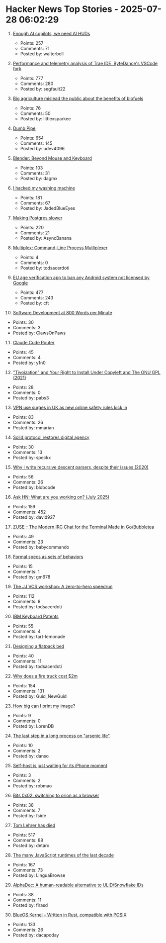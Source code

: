 # Hacker News Top Stories - 2025-07-28 06:02:29

1. [Enough AI copilots, we need AI HUDs](https://www.geoffreylitt.com/2025/07/27/enough-ai-copilots-we-need-ai-huds)
   - Points: 257
   - Comments: 71
   - Posted by: walterbell

2. [Performance and telemetry analysis of Trae IDE, ByteDance's VSCode fork](https://github.com/segmentationf4u1t/trae_telemetry_research)
   - Points: 777
   - Comments: 280
   - Posted by: segfault22

3. [Big agriculture mislead the public about the benefits of biofuels](https://lithub.com/how-big-agriculture-mislead-the-public-about-the-benefits-of-biofuels/)
   - Points: 76
   - Comments: 50
   - Posted by: littlexsparkee

4. [Dumb Pipe](https://www.dumbpipe.dev/)
   - Points: 654
   - Comments: 145
   - Posted by: udev4096

5. [Blender: Beyond Mouse and Keyboard](https://code.blender.org/2025/07/beyond-mouse-keyboard/)
   - Points: 103
   - Comments: 31
   - Posted by: dagmx

6. [I hacked my washing machine](https://nexy.blog/2025/07/27/how-i-hacked-my-washing-machine/)
   - Points: 181
   - Comments: 67
   - Posted by: JadedBlueEyes

7. [Making Postgres slower](https://byteofdev.com/posts/making-postgres-slow/)
   - Points: 220
   - Comments: 21
   - Posted by: AsyncBanana

8. [Multiplex: Command-Line Process Mutliplexer](https://github.com/sebastien/multiplex)
   - Points: 4
   - Comments: 0
   - Posted by: todsacerdoti

9. [EU age verification app to ban any Android system not licensed by Google](https://www.reddit.com/r/degoogle/s/YxmPgFes8a)
   - Points: 477
   - Comments: 243
   - Posted by: cft

10. [Software Development at 800 Words per Minute](https://neurrone.com/posts/software-development-at-800-wpm/)
   - Points: 30
   - Comments: 3
   - Posted by: ClawsOnPaws

11. [Claude Code Router](https://github.com/musistudio/claude-code-router)
   - Points: 45
   - Comments: 4
   - Posted by: y1n0

12. ["Tivoization" and Your Right to Install Under Copyleft and The GNU GPL (2021)](https://sfconservancy.org/blog/2021/jul/23/tivoization-and-the-gpl-right-to-install/)
   - Points: 28
   - Comments: 0
   - Posted by: pabs3

13. [VPN use surges in UK as new online safety rules kick in](https://www.ft.com/content/356674b0-9f1d-4f95-b1d5-f27570379a9b)
   - Points: 83
   - Comments: 26
   - Posted by: mmarian

14. [Solid protocol restores digital agency](https://www.schneier.com/blog/archives/2025/07/how-solid-protocol-restores-digital-agency.html)
   - Points: 30
   - Comments: 13
   - Posted by: speckx

15. [Why I write recursive descent parsers, despite their issues (2020)](https://utcc.utoronto.ca/~cks/space/blog/programming/WhyRDParsersForMe)
   - Points: 56
   - Comments: 26
   - Posted by: blobcode

16. [Ask HN: What are you working on? (July 2025)](undefined)
   - Points: 159
   - Comments: 452
   - Posted by: david927

17. [ZUSE – The Modern IRC Chat for the Terminal Made in Go/Bubbletea](https://github.com/babycommando/zuse)
   - Points: 49
   - Comments: 23
   - Posted by: babycommando

18. [Formal specs as sets of behaviors](https://surfingcomplexity.blog/2025/07/26/formal-specs-as-sets-of-behaviors/)
   - Points: 15
   - Comments: 1
   - Posted by: gm678

19. [The JJ VCS workshop: A zero-to-hero speedrun](https://github.com/jkoppel/jj-workshop)
   - Points: 112
   - Comments: 8
   - Posted by: todsacerdoti

20. [IBM Keyboard Patents](https://sharktastica.co.uk/topics/patents)
   - Points: 55
   - Comments: 4
   - Posted by: tart-lemonade

21. [Designing a flatpack bed](https://kevinlynagh.com/newsletter/2025_07_flatpack/)
   - Points: 40
   - Comments: 11
   - Posted by: todsacerdoti

22. [Why does a fire truck cost $2m](https://thehustle.co/originals/why-does-a-fire-truck-cost-2-million)
   - Points: 154
   - Comments: 131
   - Posted by: Guid_NewGuid

23. [How big can I print my image?](https://maurycyz.com/misc/printing/)
   - Points: 9
   - Comments: 0
   - Posted by: LorenDB

24. [The last step in a long process on "arsenic life"](https://www.science.org/content/blog-post/last-step-long-process-arsenic-life)
   - Points: 10
   - Comments: 2
   - Posted by: danso

25. [Self-host is just waiting for its iPhone moment](https://www.robertmao.com/blog/en/self-hosting-isnt-dead-its-just-waiting-for-its-iphone-moment)
   - Points: 3
   - Comments: 2
   - Posted by: robmao

26. [Bits 0x02: switching to orion as a browser](https://andinfinity.eu/post/2025-07-24-bits-0x02/)
   - Points: 38
   - Comments: 7
   - Posted by: fside

27. [Tom Lehrer has died](https://www.nytimes.com/2025/07/27/arts/music/tom-lehrer-dead.html)
   - Points: 517
   - Comments: 88
   - Posted by: detaro

28. [The many JavaScript runtimes of the last decade](https://buttondown.com/whatever_jamie/archive/the-many-many-many-javascript-runtimes-of-the-last-decade/)
   - Points: 167
   - Comments: 73
   - Posted by: LinguaBrowse

29. [AlphaDec: A human-readable alternative to ULID/Snowflake IDs](https://github.com/firasd/alphadec)
   - Points: 38
   - Comments: 11
   - Posted by: firasd

30. [BlueOS Kernel – Written in Rust, compatible with POSIX](https://github.com/vivoblueos/kernel)
   - Points: 133
   - Comments: 26
   - Posted by: dacapoday

